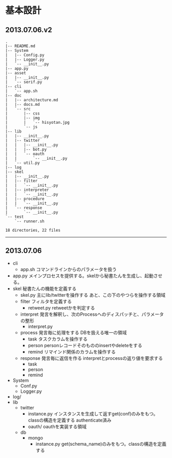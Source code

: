 # 基本設計

## 2013.07.06.v2
```
.
|-- README.md
|-- System
|   |-- Config.py
|   |-- Logger.py
|   `-- __init__.py
|-- app.py
|-- asset
|   |-- __init__.py
|   `-- serif.py
|-- cli
|   `-- app.sh
|-- doc
|   |-- architecture.md
|   |-- docs.md
|   `-- src
|       |-- css
|       |-- img
|       |   `-- hisyotan.jpg
|       `-- js
|-- lib
|   |-- __init__.py
|   |-- twitter
|   |   |-- __init__.py
|   |   |-- bot.py
|   |   `-- oauth
|   |       `-- __init__.py
|   `-- util.py
|-- log
|-- skel
|   |-- __init__.py
|   |-- filter
|   |   `-- __init__.py
|   |-- interpreter
|   |   `-- __init__.py
|   |-- procedure
|   |   `-- __init__.py
|   `-- response
|       `-- __init__.py
`-- test
    `-- runner.sh

18 directories, 22 files
```

-------------
## 2013.07.06
- cli
    - app.sh コマンドラインからのパラメータを扱う
- app.py メインプロセスを提供する。skelから秘書たんを生成し、起動させる。
- skel 秘書たんの機能を定義する
    - skel.py 主にlib/twitterを操作する あと、この下のやつらを操作する領域
    - filter フィルタを定義する
        - retweet.py retweetかを判定する
    - interpret 発言を解釈し、次のProcessへのディスパッチと、パラメータの整形
        - interpret.py
    - process 発言毎に処理をする DBを扱える唯一の領域
        - task タスクカラムを操作する
        - person personレコードそのもののinsertやdeleteをする
        - remind リマインド関係のカラムを操作する
    - response 発言毎に返信を作る interpretとprocessの返り値を要求する
        - task
        - person
        - remind
- System
    - Conf.py
    -  Logger.py
- log/
- lib
    - twitter
        - instance.py インスタンスを生成して返すget(conf)のみをもつ。classの構造を定義する authenticate済み
        - oauth/ oauthを実装する領域
    - db
        - mongo
            - instance.py get(schema_name)のみをもつ。classの構造を定義する
